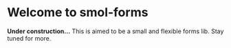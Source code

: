 # Welcome to smol-forms

**Under construction...**
This is aimed to be a small and flexible forms lib.
Stay tuned for more.